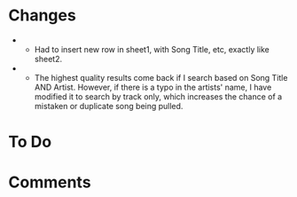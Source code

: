 # Changes
* - Had to insert new row in sheet1, with Song Title, etc, exactly like sheet2.
* - The highest quality results come back if I search based on Song Title AND Artist. However, if there is a typo in the artists' name, I have modified it to search by track only, which increases the chance of a mistaken or duplicate song being pulled.


# To Do

# Comments
